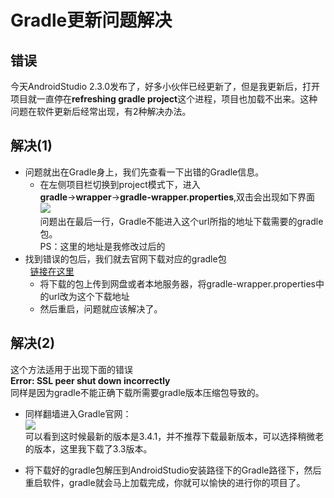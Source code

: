 # Gradle更新问题解决    
## 错误    
今天AndroidStudio 2.3.0发布了，好多小伙伴已经更新了，但是我更新后，打开项目就一直停在**refreshing gradle project**这个进程，项目也加载不出来。这种问题在软件更新后经常出现，有2种解决办法。   

## 解决(1)    
* 问题就出在Gradle身上，我们先查看一下出错的Gradle信息。   
  * 在左侧项目栏切换到project模式下，进入  
  **gradle**->**wrapper**->**gradle-wrapper.properties**,双击会出现如下界面    
  ![](http://p1.bqimg.com/567571/16948d4ee69a93c2.png)  
  问题出在最后一行，Gradle不能进入这个url所指的地址下载需要的gradle包。   
  PS：这里的地址是我修改过后的    
* 找到错误的包后，我们就去官网下载对应的gradle包      
   [链接在这里](http://services.gradle.org/distributions/)      
  * 将下载的包上传到网盘或者本地服务器，将gradle-wrapper.properties中的url改为这个下载地址  
  * 然后重启，问题就应该解决了。

## 解决(2)   
这个方法适用于出现下面的错误   
**Error: SSL peer shut down incorrectly**    
同样是因为gradle不能正确下载所需要gradle版本压缩包导致的。

* 同样翻墙进入Gradle官网：   
![](http://p1.bqimg.com/567571/110346e0589b652f.png)   
可以看到这时候最新的版本是3.4.1，并不推荐下载最新版本，可以选择稍微老的版本，这里我下载了3.3版本。    

* 将下载好的gradle包解压到AndroidStudio安装路径下的Gradle路径下，然后重启软件，gradle就会马上加载完成，你就可以愉快的进行你的项目了。   
